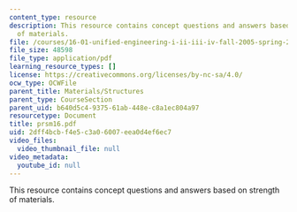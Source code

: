 ```yaml
---
content_type: resource
description: This resource contains concept questions and answers based on strength
  of materials.
file: /courses/16-01-unified-engineering-i-ii-iii-iv-fall-2005-spring-2006/2dff4bcbf4e5c3a06007eea0d4ef6ec7_prsm16.pdf
file_size: 48598
file_type: application/pdf
learning_resource_types: []
license: https://creativecommons.org/licenses/by-nc-sa/4.0/
ocw_type: OCWFile
parent_title: Materials/Structures
parent_type: CourseSection
parent_uid: b640d5c4-9375-61ab-448e-c8a1ec804a97
resourcetype: Document
title: prsm16.pdf
uid: 2dff4bcb-f4e5-c3a0-6007-eea0d4ef6ec7
video_files:
  video_thumbnail_file: null
video_metadata:
  youtube_id: null
---
```

This resource contains concept questions and answers based on strength of materials.